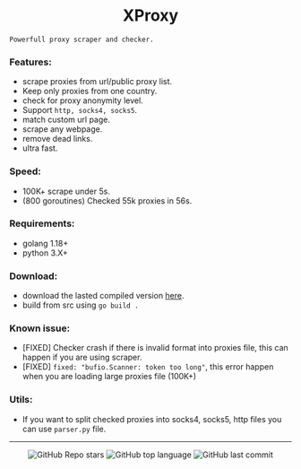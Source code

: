 <h1 align="center">XProxy</h1>

`Powerfull proxy scraper and checker.`

### Features:
- scrape proxies from url/public proxy list.
- Keep only proxies from one country.
- check for proxy anonymity level.
- Support `http, socks4, socks5`.
- match custom url page.
- scrape any webpage.
- remove dead links.
- ultra fast.

### Speed:
- 100K+ scrape under 5s.
- (800 goroutines) Checked 55k proxies in 56s.

### Requirements:
- golang 1.18+
- python 3.X+

### Download:
- download the lasted compiled version [here](https://github.com/VichyGopher/XProxy/releases/tag/lasted).
- build from src using `go build .`

### Known issue:
- [FIXED] Checker crash if there is invalid format into proxies file, this can happen if you are using scraper.
- [FIXED] `fixed: "bufio.Scanner: token too long"`, this error happen when you are loading large proxies file (100K+)

### Utils:
- If you want to split checked proxies into socks4, socks5, http files you can use `parser.py` file.

---

<p align="center">
    <img alt="GitHub Repo stars" src="https://img.shields.io/github/stars/VichyGopher/XProxy?style=for-the-badge&logo=stylelint&color=black">
    <img alt="GitHub top language" src="https://img.shields.io/github/languages/top/VichyGopher/XProxy?style=for-the-badge&logo=stylelint&color=black">
    <img alt="GitHub last commit" src="https://img.shields.io/github/last-commit/VichyGopher/XProxy?style=for-the-badge&logo=stylelint&color=black">
</p>
